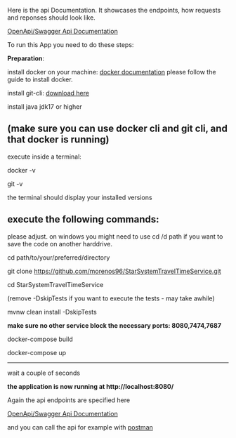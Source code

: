 Here is the api Documentation. It showcases the endpoints, how requests and reponses should look like.

[OpenApi/Swagger Api Documentation](https://morenos96.github.io/StarSystemTravelTimeService/)

To run this App you need to do these steps:

**Preparation**:
  
  install docker on your machine: [docker documentation](https://docs.docker.com/) 
  please follow the guide to install docker.
  
  install git-cli: [download here](https://cli.github.com/)

  install java jdk17 or higher
  
(make sure you can use docker cli and git cli, and that docker is running)
---
execute inside a terminal:

docker -v

git -v

the terminal should display your installed versions

execute the following commands:
---
 please adjust.  on windows you might need to use cd /d path if you want to save the code on another harddrive.

cd path/to/your/preferred/directory


git clone https://github.com/morenos96/StarSystemTravelTimeService.git

cd StarSystemTravelTimeService

(remove -DskipTests if you want to execute the tests - may take awhile)

mvnw clean install -DskipTests 

**make sure no other service block the necessary ports: 8080,7474,7687** 

docker-compose build

docker-compose up 

---

wait a couple of seconds


**the application is now running at http://localhost:8080/**

Again the api endpoints are specified here

[OpenApi/Swagger Api Documentation](https://morenos96.github.io/StarSystemTravelTimeService/)

and you can call the api for example with [postman](https://www.postman.com/downloads/)

